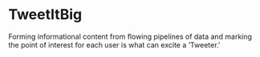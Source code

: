 # TweetItBig
Forming informational content from flowing pipelines of data and marking the point of interest for each user is what can excite a ‘Tweeter.’
